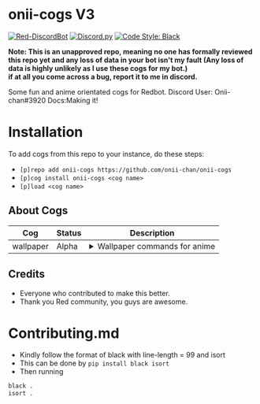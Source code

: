 # onii-cogs V3
[![Red-DiscordBot](https://img.shields.io/badge/Red--DiscordBot-V3-red.svg)](https://github.com/Cog-Creators/Red-DiscordBot) 
[![Discord.py](https://img.shields.io/badge/Discord.py-rewrite-blue.svg)](https://github.com/Rapptz/discord.py/tree/rewrite)
[![Code Style: Black](https://img.shields.io/badge/code%20style-black-000000.svg)](https://github.com/ambv/black)  

**Note: This is an unapproved repo, meaning no one has formally reviewed this repo yet and any loss of data in your bot isn't my fault (Any loss of data is highly unlikely as I use these cogs for my bot.)  
if at all you come across a bug, report it to me in discord.**

Some fun and anime orientated cogs for Redbot. 
Discord User:  Onii-chan#3920
Docs:Making it!
 # Installation
To add cogs from this repo to your instance, do these steps:
- `[p]repo add onii-cogs https://github.com/onii-chan/onii-cogs`
- `[p]cog install onii-cogs <cog name>`
- `[p]load <cog name>`

## About Cogs
| Cog | Status | Description |
| --- | ---------- |---------------- |
| wallpaper | Alpha |<details><summary>Wallpaper commands for anime</summary>This cog chooses random wallpapers from a list and sends them to you in an embed.</details>

                                                                                                                                                                                                                          
## Credits
- Everyone who contributed to make this better.
- Thank you Red community, you guys are awesome.

# Contributing.md
- Kindly follow the format of black with line-length = 99 and isort
- This can be done by `pip install black isort`
- Then running 
```py
black .
isort .
```

